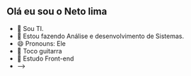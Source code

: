 ## Olá eu sou o Neto lima 

- 🔭 Sou TI.
- 🌱 Estou fazendo Análise e desenvolvimento de Sistemas.
- 😄 Pronouns: Ele
- 🎸 Toco guitarra 
- 📘 Estudo Front-end
- -->
